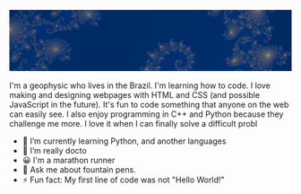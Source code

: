 
![Banner](https://github.com/albertoakel/albertoakel/blob/main/perfil1_albertoakel.PNG)

I'm a geophysic who lives in the Brazil. I'm learning how to code. I love making and designing webpages with HTML and CSS (and possible JavaScript in the future).  It's fun to code something that anyone on the web can easily see. I also enjoy programming in C++ and Python because they challenge me more. I love it when I can finally solve a difficult probl

- 🌱 I’m currently learning Python, and another languages
- 🔭 I’m really docto
- 😀 I'm a marathon runner
- 💬 Ask me about fountain pens.
- ⚡ Fun fact: My first line of code was not "Hello World!"

